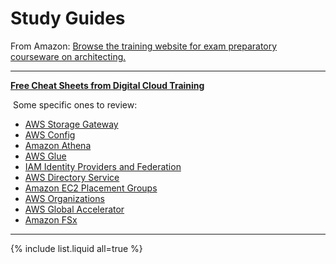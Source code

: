 # Study Guides



From Amazon: [Browse the training website for exam preparatory courseware on architecting.](https://www.aws.training/) 

---



**[Free Cheat Sheets from Digital Cloud Training](https://digitalcloud.training/certification-training/aws-solutions-architect-associate/)**

​	Some specific ones to review:

- [AWS Storage Gateway](https://digitalcloud.training/certification-training/aws-solutions-architect-associate/storage/aws-storage-gateway/)
- [AWS Config](https://digitalcloud.training/certification-training/aws-solutions-architect-associate/management-tools/aws-config/)
- [Amazon Athena](https://digitalcloud.training/certification-training/aws-solutions-architect-associate/analytics/amazon-athena/)
- [AWS Glue](https://digitalcloud.training/certification-training/aws-solutions-architect-associate/analytics/aws-glue/)
- [IAM Identity Providers and Federation](https://digitalcloud.training/certification-training/aws-solutions-architect-associate/security-identity-compliance/aws-iam/)
- [AWS Directory Service](https://digitalcloud.training/certification-training/aws-solutions-architect-associate/security-identity-compliance/aws-directory-service/)
- [Amazon EC2 Placement Groups](https://digitalcloud.training/certification-training/aws-solutions-architect-associate/compute/amazon-ec2/)
- [AWS Organizations](https://digitalcloud.training/certification-training/aws-solutions-architect-associate/management-tools/aws-organizations/)
- [AWS Global Accelerator](https://digitalcloud.training/certification-training/aws-solutions-architect-associate/networking-and-content-delivery/aws-global-accelerator/)
-  [Amazon FSx](https://digitalcloud.training/certification-training/aws-solutions-architect-associate/storage/amazon-fsx/)



---



{% include list.liquid all=true %}